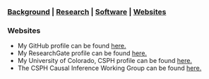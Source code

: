 ### [Background](https://SharonLutz.github.io)  | [Research](https://SharonLutz.github.io/research) | [Software](https://SharonLutz.github.io/software)  | [Websites](https://SharonLutz.github.io/website)

### Websites 
- My GitHub profile can be found [here.](https://github.com/SharonLutz)
- My ResearchGate profile can be found [here.](https://www.researchgate.net/profile/Sharon_Lutz2)
- My University of Colorado, CSPH profile can be found [here.](http://www.ucdenver.edu/academics/colleges/PublicHealth/Academics/departments/Biostatistics/About/Faculty/Pages/LutzS.aspx)
- The CSPH Causal Inference Working Group can be found [here.](http://www.ucdenver.edu/academics/colleges/PublicHealth/Academics/departments/Biostatistics/WorkingGroups/Pages/Causal-Inference-Working-Group.aspx)



